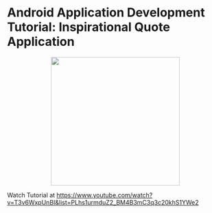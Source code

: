 # Android Application Development Tutorial: Inspirational Quote Application

<p align="center">
  <img width=300 src=https://i.imgur.com/4iiJRG8.gif>
</p>

Watch Tutorial at https://www.youtube.com/watch?v=T3v6WxpUnBI&list=PLhs1urmduZ2_BM4B3mC3q3c20khS1YWe2